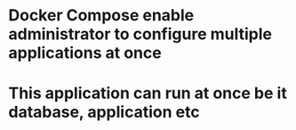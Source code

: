 # Docker Compose enable administrator to configure multiple applications at once #
# This application can run at once be it database, application etc #
